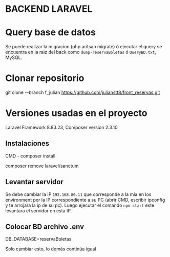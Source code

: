 # BACKEND LARAVEL

# Query base de datos

Se puede realizar la migracion (php aritsan migrate) ó ejecutar el query se encuentra en la raìz del back como `dump-reservaBoletas` ó `QueryBD.txt`, MySQL.

# Clonar repositorio

git clone --branch f_julian https://github.com/julianstt8/front_reservas.git

# Versiones usadas en el proyecto

Laravel Framework 8.83.23,
Composer version 2.3.10

## Instalaciones

CMD - composer install

composer remove laravel/sanctum

## Levantar servidor

Se debe cambiar la IP `192.168.80.11` que corresponde a la mía en los environment por la IP correspondiente a su PC (abrir CMD, escribir ipconfig y te arrojara la ip de su pc).
Luego ejecutar el comando `npm start` este levantara el servidor en esta IP.

## Colocar BD archivo .env

DB_DATABASE=reservaBoletas

Solo cambiar esto, lo demás continúa igual
